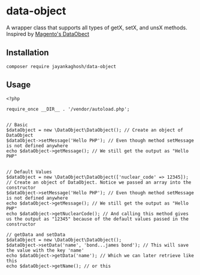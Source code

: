 # data-object
A wrapper class that supports all types of getX, setX, and unsX methods. Inspired by [Magento's DataObect](https://www.codilar.com/data-objects-magento-2)

## Installation

    composer require jayankaghosh/data-object

## Usage

    <?php

    require_once __DIR__ . '/vendor/autoload.php';


    // Basic
    $dataObject = new \DataObject\DataObject(); // Create an object of DataObject
    $dataObject->setMessage('Hello PHP'); // Even though method setMessage is not defined anywhere
    echo $dataObject->getMessage(); // We still get the output as "Hello PHP"


    // Default Values
    $dataObject = new \DataObject\DataObject(['nuclear_code' => 12345]); // Create an object of DataObject. Notice we passed an array into the constructor
    $dataObject->setMessage('Hello PHP'); // Even though method setMessage is not defined anywhere
    echo $dataObject->getMessage(); // We still get the output as "Hello PHP"
    echo $dataObject->getNuclearCode(); // And calling this method gives us the output as "12345" because of the default values passed in the constructor

    // getData and setData
    $dataObject = new \DataObject\DataObject();
    $dataObject->setData('name', 'bond...james bond'); // This will save the value with the key 'name'
    echo $dataObject->getData('name'); // Which we can later retrieve like this
    echo $dataObject->getName(); // or this
